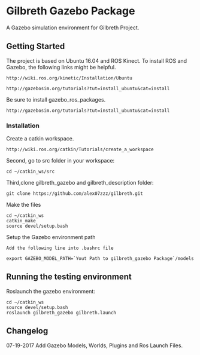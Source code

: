 # Gilbreth Gazebo Package

A Gazebo simulation environment for Gilbreth Project.

## Getting Started

The project is based on Ubuntu 16.04 and ROS Kinect. To install ROS and Gazebo, the following links might be helpful.
```
http://wiki.ros.org/kinetic/Installation/Ubuntu

http://gazebosim.org/tutorials?tut=install_ubuntu&cat=install
```
Be sure to install gazebo_ros_packages.
```
http://gazebosim.org/tutorials?tut=install_ubuntu&cat=install
```
### Installation

Create a catkin workspace.
```
http://wiki.ros.org/catkin/Tutorials/create_a_workspace
```
Second, go to src folder in your workspace:
```
cd ~/catkin_ws/src
```
Third,clone gilbreth_gazebo and gilbreth_description folder:
```
git clone https://github.com/alex07zzz/gilbreth.git
```
Make the files
```
cd ~/catkin_ws
catkin_make
source devel/setup.bash
```
Setup the Gazebo environment path
```
Add the following line into .bashrc file

export GAZEBO_MODEL_PATH=`Yout Path to gilbreth_gazebo Package`/models
```
## Running the testing environment

Roslaunch the gazebo environment:
```
cd ~/catkin_ws
source devel/setup.bash
roslaunch gilbreth_gazebo gilbreth.launch
```

## Changelog
07-19-2017 Add Gazebo Models, Worlds, Plugins and Ros Launch Files. 
